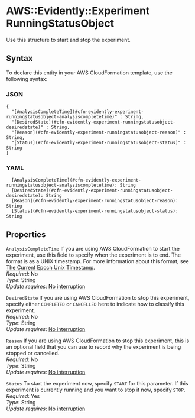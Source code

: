 # AWS::Evidently::Experiment RunningStatusObject<a name="aws-properties-evidently-experiment-runningstatusobject"></a>

Use this structure to start and stop the experiment\.

## Syntax<a name="aws-properties-evidently-experiment-runningstatusobject-syntax"></a>

To declare this entity in your AWS CloudFormation template, use the following syntax:

### JSON<a name="aws-properties-evidently-experiment-runningstatusobject-syntax.json"></a>

```
{
  "[AnalysisCompleteTime](#cfn-evidently-experiment-runningstatusobject-analysiscompletetime)" : String,
  "[DesiredState](#cfn-evidently-experiment-runningstatusobject-desiredstate)" : String,
  "[Reason](#cfn-evidently-experiment-runningstatusobject-reason)" : String,
  "[Status](#cfn-evidently-experiment-runningstatusobject-status)" : String
}
```

### YAML<a name="aws-properties-evidently-experiment-runningstatusobject-syntax.yaml"></a>

```
  [AnalysisCompleteTime](#cfn-evidently-experiment-runningstatusobject-analysiscompletetime): String
  [DesiredState](#cfn-evidently-experiment-runningstatusobject-desiredstate): String
  [Reason](#cfn-evidently-experiment-runningstatusobject-reason): String
  [Status](#cfn-evidently-experiment-runningstatusobject-status): String
```

## Properties<a name="aws-properties-evidently-experiment-runningstatusobject-properties"></a>

`AnalysisCompleteTime`  <a name="cfn-evidently-experiment-runningstatusobject-analysiscompletetime"></a>
If you are using AWS CloudFormation to start the experiment, use this field to specify when the experiment is to end\. The format is as a UNIX timestamp\. For more information about this format, see [The Current Epoch Unix Timestamp](https://www.unixtimestamp.com/index.php)\.  
*Required*: No  
*Type*: String  
*Update requires*: [No interruption](https://docs.aws.amazon.com/AWSCloudFormation/latest/UserGuide/using-cfn-updating-stacks-update-behaviors.html#update-no-interrupt)

`DesiredState`  <a name="cfn-evidently-experiment-runningstatusobject-desiredstate"></a>
If you are using AWS CloudFormation to stop this experiment, specify either `COMPLETED` or `CANCELLED` here to indicate how to classify this experiment\.  
*Required*: No  
*Type*: String  
*Update requires*: [No interruption](https://docs.aws.amazon.com/AWSCloudFormation/latest/UserGuide/using-cfn-updating-stacks-update-behaviors.html#update-no-interrupt)

`Reason`  <a name="cfn-evidently-experiment-runningstatusobject-reason"></a>
If you are using AWS CloudFormation to stop this experiment, this is an optional field that you can use to record why the experiment is being stopped or cancelled\.  
*Required*: No  
*Type*: String  
*Update requires*: [No interruption](https://docs.aws.amazon.com/AWSCloudFormation/latest/UserGuide/using-cfn-updating-stacks-update-behaviors.html#update-no-interrupt)

`Status`  <a name="cfn-evidently-experiment-runningstatusobject-status"></a>
To start the experiment now, specify `START` for this parameter\. If this experiment is currently running and you want to stop it now, specify `STOP`\.  
*Required*: Yes  
*Type*: String  
*Update requires*: [No interruption](https://docs.aws.amazon.com/AWSCloudFormation/latest/UserGuide/using-cfn-updating-stacks-update-behaviors.html#update-no-interrupt)